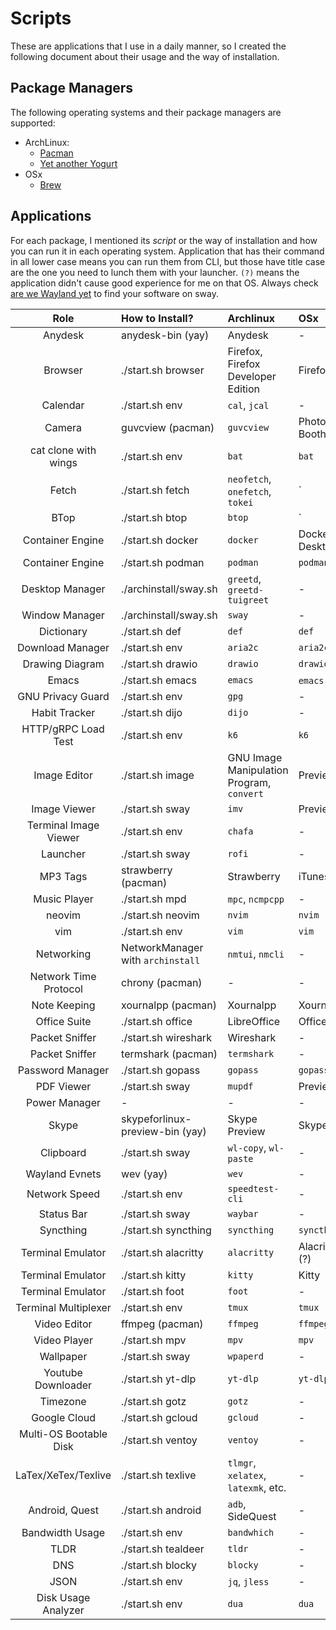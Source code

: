 # Scripts

These are applications that I use in a daily manner, so I created the following document about their usage
and the way of installation.

## Package Managers

The following operating systems and their package managers are supported:

- ArchLinux:
  - [Pacman](https://archlinux.org/pacman/)
  - [Yet another Yogurt](https://github.com/Jguer/yay)
- OSx
  - [Brew](https://brew.sh)

## Applications

For each package, I mentioned its _script_ or the way of installation and how you can run it in each operating system.
Application that has their command in all lower case
means you can run them from CLI, but those have title case are the one you need to lunch them with your launcher.
`(?)` means the application didn't cause good experience for me on that OS.
Always check [are we Wayland yet](https://arewewaylandyet.com/) to find your software on sway.

|          Role          | How to Install?                   | Archlinux                                 | OSx            |
| :--------------------: | :-------------------------------- | :---------------------------------------- | :------------- |
|        Anydesk         | anydesk-bin (yay)                 | Anydesk                                   | -              |
|        Browser         | ./start.sh browser                | Firefox, Firefox Developer Edition        | Firefox        |
|        Calendar        | ./start.sh env                    | `cal`, `jcal`                             | -              |
|         Camera         | guvcview (pacman)                 | `guvcview`                                | Photo Booth    |
|  cat clone with wings  | ./start.sh env                    | `bat`                                     | `bat`          |
|         Fetch          | ./start.sh fetch                  | `neofetch`, `onefetch`, `tokei`           | `              |
|          BTop          | ./start.sh btop                   | `btop`                                    | `              |
|    Container Engine    | ./start.sh docker                 | `docker`                                  | Docker Desktop |
|    Container Engine    | ./start.sh podman                 | `podman`                                  | `podman`       |
|    Desktop Manager     | ./archinstall/sway.sh             | `greetd`, `greetd-tuigreet`               | -              |
|     Window Manager     | ./archinstall/sway.sh             | `sway`                                    | -              |
|       Dictionary       | ./start.sh def                    | `def`                                     | `def`          |
|    Download Manager    | ./start.sh env                    | `aria2c`                                  | `aria2c`       |
|    Drawing Diagram     | ./start.sh drawio                 | `drawio`                                  | `drawio`       |
|         Emacs          | ./start.sh emacs                  | `emacs`                                   | `emacs` (?)    |
|   GNU Privacy Guard    | ./start.sh env                    | `gpg`                                     | -              |
|     Habit Tracker      | ./start.sh dijo                   | `dijo`                                    | -              |
|  HTTP/gRPC Load Test   | ./start.sh env                    | `k6`                                      | `k6`           |
|      Image Editor      | ./start.sh image                  | GNU Image Manipulation Program, `convert` | Preview        |
|      Image Viewer      | ./start.sh sway                   | `imv`                                     | Preview        |
| Terminal Image Viewer  | ./start.sh env                    | `chafa`                                   | -              |
|        Launcher        | ./start.sh sway                   | `rofi`                                    | -              |
|        MP3 Tags        | strawberry (pacman)               | Strawberry                                | iTunes         |
|      Music Player      | ./start.sh mpd                    | `mpc`, `ncmpcpp`                          | -              |
|         neovim         | ./start.sh neovim                 | `nvim`                                    | `nvim`         |
|          vim           | ./start.sh env                    | `vim`                                     | `vim`          |
|       Networking       | NetworkManager with `archinstall` | `nmtui`, `nmcli`                          | -              |
| Network Time Protocol  | chrony (pacman)                   | -                                         | -              |
|      Note Keeping      | xournalpp (pacman)                | Xournalpp                                 | Xournalpp      |
|      Office Suite      | ./start.sh office                 | LibreOffice                               | Office         |
|     Packet Sniffer     | ./start.sh wireshark              | Wireshark                                 | -              |
|     Packet Sniffer     | termshark (pacman)                | `termshark`                               | -              |
|    Password Manager    | ./start.sh gopass                 | `gopass`                                  | `gopass`       |
|       PDF Viewer       | ./start.sh sway                   | `mupdf`                                   | Preview        |
|     Power Manager      | -                                 | -                                         | -              |
|         Skype          | skypeforlinux-preview-bin (yay)   | Skype Preview                             | Skype          |
|       Clipboard        | ./start.sh sway                   | `wl-copy`, `wl-paste`                     | -              |
|     Wayland Evnets     | wev (yay)                         | `wev`                                     | -              |
|     Network Speed      | ./start.sh env                    | `speedtest-cli`                           | -              |
|       Status Bar       | ./start.sh sway                   | `waybar`                                  | -              |
|       Syncthing        | ./start.sh syncthing              | `syncthing`                               | `syncthing`    |
|   Terminal Emulator    | ./start.sh alacritty              | `alacritty`                               | Alacritty (?)  |
|   Terminal Emulator    | ./start.sh kitty                  | `kitty`                                   | Kitty          |
|   Terminal Emulator    | ./start.sh foot                   | `foot`                                    | -              |
|  Terminal Multiplexer  | ./start.sh env                    | `tmux`                                    | `tmux`         |
|      Video Editor      | ffmpeg (pacman)                   | `ffmpeg`                                  | `ffmpeg`       |
|      Video Player      | ./start.sh mpv                    | `mpv`                                     | `mpv`          |
|       Wallpaper        | ./start.sh sway                   | `wpaperd`                                 | -              |
|   Youtube Downloader   | ./start.sh yt-dlp                 | `yt-dlp`                                  | `yt-dlp`       |
|        Timezone        | ./start.sh gotz                   | `gotz`                                    | -              |
|      Google Cloud      | ./start.sh gcloud                 | `gcloud`                                  | -              |
| Multi-OS Bootable Disk | ./start.sh ventoy                 | `ventoy`                                  | -              |
|  LaTex/XeTex/Texlive   | ./start.sh texlive                | `tlmgr`, `xelatex`, `latexmk`, etc.       | -              |
|     Android, Quest     | ./start.sh android                | `adb`, SideQuest                          | -              |
|    Bandwidth Usage     | ./start.sh env                    | `bandwhich`                               | -              |
|          TLDR          | ./start.sh tealdeer               | `tldr`                                    | -              |
|          DNS           | ./start.sh blocky                 | `blocky`                                  | -              |
|          JSON          | ./start.sh env                    | `jq`, `jless`                             | -              |
|  Disk Usage Analyzer   | ./start.sh env                    | `dua`                                     | `dua`          |
